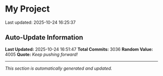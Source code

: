 # My Project


Last updated: 2025-10-24 16:25:37



































































































































































































































































































































































































































































































































































































































































































































































































































































































































































































































































































































































































































































































































































































































































































































































































































































































































































































































































































































































































































































































































































































































































































































































































































































































































































































































































































































































































































































































































































































































































































































































































































































































































































































































































































































































## Auto-Update Information

**Last Updated:** 2025-10-24 16:51:47
**Total Commits:** 3036
**Random Value:** 4005
**Quote:** _Keep pushing forward!_

---
_This section is automatically generated and updated._